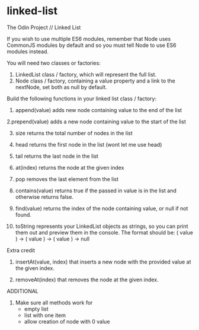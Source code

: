 # linked-list
The Odin Project // Linked List



If you wish to use multiple ES6 modules, remember that Node uses CommonJS modules by default and so you must tell Node to use ES6 modules instead.


You will need two classes or factories:

1. LinkedList class / factory, which will represent the full list.
2. Node class / factory, containing a value property and a link to the nextNode, set both as null by default.

Build the following functions in your linked list class / factory:

1. append(value) adds new node containing value to the end of the list

2.prepend(value) adds a new node containing value to the start of the list

3. size returns the total number of nodes in the list

4. head returns the first node in the list (wont let me use head)

5. tail returns the last node in the list

6. at(index) returns the node at the given index

7. pop removes the last element from the list

8. contains(value) returns true if the passed in value is in the list and otherwise returns false.

9. find(value) returns the index of the node containing value, or null if not found.

10. toString represents your LinkedList objects as strings, so you can print them out and preview them in the console. The format should be: ( value ) -> ( value ) -> ( value ) -> null

Extra credit
1. insertAt(value, index) that inserts a new node with the provided value at the given index.

2. removeAt(index) that removes the node at the given index.

ADDITIONAL
1. Make sure all methods work for 
    - empty list
    - list with one item
    - allow creation of node with 0 value
    